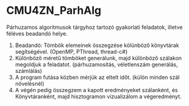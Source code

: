 # CMU4ZN_ParhAlg
Párhuzamos algoritmusok tárgyhoz tartozó gyakorlati feladatok, illetve féléves beadandó helye.
1. Beadandó: Tömbök elemeinek összegzése kölünböző könyvtárak segítségével. (OpenMP, PThread, thread-c#)
2. Különböző méretű tömböket generálunk, majd különböző szálakon megoldjuk a feladatot. (párhuzamosítás, véletlenszám generálás, számlálás)
3. A program futása közben mérjük az eltelt időt. (külön minden szál növelésnél)
4. A végén pedig összegzem a kapott eredményeket szálanként, és Könyvtáranként, majd hisztogramon vizualizálom a végeredményt.
